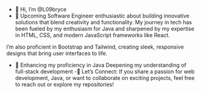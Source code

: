 - 👋 Hi, I’m @L09bryce
- 👀 Upcoming Software Engineer enthusiastic about building innovative solutions that blend creativity and functionality. My journey in tech has been fueled by my enthusiasm for Java and sharpened by my expertise in HTML, CSS, and modern JavaScript frameworks like React.

I’m also proficient in Bootstrap and Tailwind, creating sleek, responsive designs that bring user interfaces to life.
- 🌱 Enhancing my proficiency in Java
Deepening my understanding of full-stack development
-🚀 Let’s Connect:
If you share a passion for web development, Java, or want to collaborate on exciting projects, feel free to reach out or explore my repositories!
<!---
L09bryce/L09bryce is a ✨ special ✨ repository because its `README.md` (this file) appears on your GitHub profile.
You can click the Preview link to take a look at your changes.
--->
